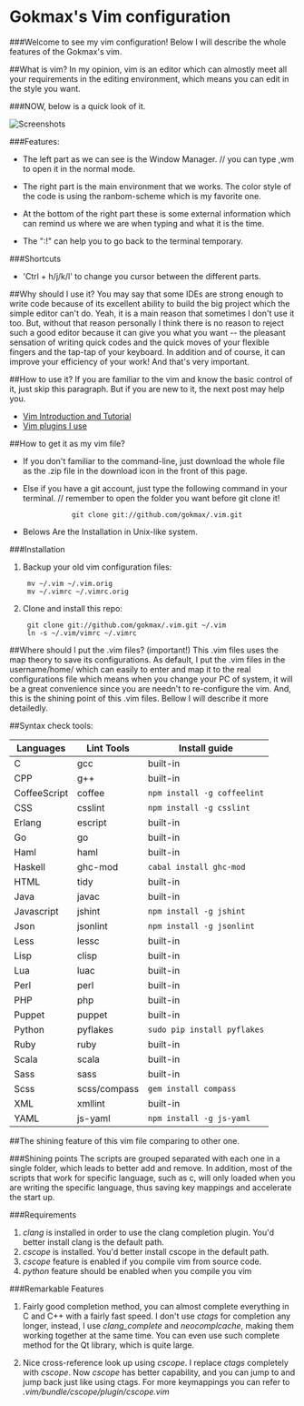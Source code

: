 Gokmax's Vim configuration
==========================

###Welcome to see my vim configuration! Below I will describe the whole features of
the Gokmax's vim.

##What is vim?
In my opinion, vim is an editor which can almostly meet all your requirements in
the editing environment, which means you can edit in the style you want.

###NOW, below is a quick look of it.

![Screenshots](https://raw.github.com/gokmax/.vim/master/doc/quickLook.png)


###Features:

   * The left part as we can see is the Window Manager. // you can type ,wm to
       open it in the normal mode.

   * The right part is the main environment that we works. The color style of the
       code is using the ranbom-scheme which is my favorite one.

   * At the bottom of the right part these is some external information which can
       remind us where we are when typing and what it is the time.

   * The ":!" can help you to go back to the terminal temporary.

###Shortcuts
   * 'Ctrl + h/j/k/l' to change you cursor between the different parts.


##Why should I use it?
You may say that some IDEs are strong enough to write code because of its
excellent ability to build the big project which the simple editor can't do.
Yeah, it is a main reason that sometimes I don't use it too.
But, without that reason personally I think there is no reason to reject such a
good editor because it can give you what you want -- the pleasant sensation of
writing quick codes and the quick moves of your flexible fingers and the tap-tap
of your keyboard. In addition and of course, it can improve your efficiency of
your work! And that's very important.

##How to use it?
If you are familiar to the vim and know the basic control of it, just skip this
paragraph. But if you are new to it, the next post may help you.

* [Vim Introduction and Tutorial](http://blog.interlinked.org/tutorials/vim_tutorial.html)
* [Vim plugins I use](http://mirnazim.org/writings/vim-plugins-i-use/)

##How to get it as my vim file?
* If you don't familiar to the command-line, just download the whole file as
   the .zip file in the download icon in the front of this page.
* Else if you have a git account, just type the following command in your
   terminal.  // remember to open the folder you want before git clone it!

                  git clone git://github.com/gokmax/.vim.git
* Belows Are the Installation in Unix-like system.

###Installation
1. Backup your old vim configuration files:

        mv ~/.vim ~/.vim.orig
        mv ~/.vimrc ~/.vimrc.orig

2. Clone and install this repo:

        git clone git://github.com/gokmax/.vim.git ~/.vim
        ln -s ~/.vim/vimrc ~/.vimrc

##Where should I put the .vim files? (important!)
This .vim files uses the map theory to save its configurations. As default, I
put the .vim files in the username/home/ which can easily to enter and map it to
the real configurations file which means when you change your PC of system, it
will be a great convenience since you are needn't to re-configure the vim. And,
this is the shining point of this .vim files. Bellow I will describe it more
detailedly.

##Syntax check tools:

Languages    | Lint Tools    | Install guide
------------ | ------------- | ------------
C            | gcc           | built-in
CPP          | g++           | built-in
CoffeeScript | coffee        | `npm install -g coffeelint`
CSS          | csslint       | `npm install -g csslint`
Erlang       | escript       | built-in
Go           | go            | built-in
Haml         | haml          | built-in
Haskell      | ghc-mod       | `cabal install ghc-mod`
HTML         | tidy          | built-in
Java         | javac         | built-in
Javascript   | jshint        | `npm install -g jshint`
Json         | jsonlint      | `npm install -g jsonlint`
Less         | lessc         | built-in
Lisp         | clisp         | built-in
Lua          | luac          | built-in
Perl         | perl          | built-in
PHP          | php           | built-in
Puppet       | puppet        | built-in
Python       | pyflakes      | `sudo pip install pyflakes`
Ruby         | ruby          | built-in
Scala        | scala         | built-in
Sass         | sass          | built-in
Scss         | scss/compass  | `gem install compass`
XML          | xmllint       | built-in
YAML         | js-yaml       | `npm install -g js-yaml`

##The shining feature of this vim file comparing to other one.

###Shining points
The scripts are grouped separated with each one in a single folder, which
leads to better add and remove. In addition, most of the scripts that work
for specific language, such as c, will only loaded when you are writing the
specific language, thus saving key mappings and accelerate the start up.

###Requirements
1. *clang* is installed in order to use the clang completion plugin.
   You'd better install clang is the default path.
2. *cscope* is installed. You'd better install cscope in the default
   path.
3. *cscope* feature is enabled if you compile vim from source code.
4. *python* feature should be enabled when you compile you vim

###Remarkable Features
1. Fairly good completion method, you can almost complete everything
   in C and C++ with a fairly fast speed. I don't use *ctags* for
   completion any longer, instead, I use *clang_complete* and
   *neocomplcache*, making them working together at the same time. You
   can even use such complete method for the Qt library, which is
   quite large.

2. Nice cross-reference look up using *cscope*. I replace *ctags*
   completely with *cscope*. Now *cscope* has better capability, and
   you can jump to and jump back just like using ctags. For more
   keymappings you can refer to *.vim/bundle/cscope/plugin/cscope.vim*
